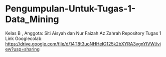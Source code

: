 # Pengumpulan-Untuk-Tugas-1-Data_Mining
Kelas B , Anggota: Siti Aisyah dan Nur Faizah Az Zahrah
Repository Tugas 1 
Link Googlecolab: 
https://drive.google.com/file/d/14T8t3uoNHHeIO125k2bXYRA3vgnYIVWi/view?usp=sharing

